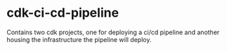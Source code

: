 # cdk-ci-cd-pipeline
Contains two cdk projects, one for deploying a ci/cd pipeline and another housing the infrastructure the pipeline will deploy.
